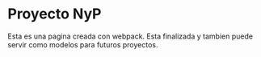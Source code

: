 # Proyecto NyP

Esta es una pagina creada con webpack.
Esta finalizada y tambien puede servir como modelos para futuros proyectos.
